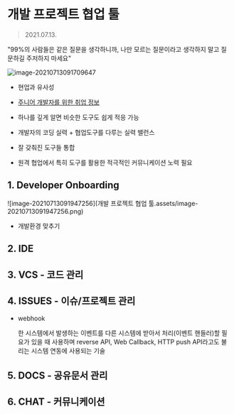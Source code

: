 # 개발 프로젝트 협업 툴

> 2021.07.13.

"99%의 사람들은 같은 질문을 생각하니까, 나만 모르는 질문이라고 생각하지 말고 질문하길 주저하지 마세요"

![image-20210713091709647](C:\Users\multicampus\AppData\Roaming\Typora\typora-user-images\image-20210713091709647.png)

- 현업과 유사성

- [주니어 개발자를 위한 취업 정보](https://github.com/jojoldu/junior-recruit-scheduler)
- 하나를 깊게 알면 비슷한 도구도 쉽게 적응 가능
- 개발자의 코딩 실력 + 협업도구를 다루는 실력 밸런스
- 잘 갖춰진 도구들 통합
- 원격 협업에서 특히 도구를 활용한 적극적인 커뮤니케이션 노력 필요

## 1. Developer Onboarding

![image-20210713091947256](개발 프로젝트 협업 툴.assets/image-20210713091947256.png)

- 개발환경 맞추기



## 2. IDE





## 3. VCS - 코드 관리



## 4. ISSUES - 이슈/프로젝트 관리

- webhook

  한 시스템에서 발생하는 이벤트를 다른 시스템에 받아서 처리(이벤트 핸들러)할 필요가 있을 때 사용하며 reverse API, Web Callback, HTTP push API라고도 불리는 시스템 연동에 사용되는 기술

## 5. DOCS - 공유문서 관리



## 6. CHAT - 커뮤니케이션



